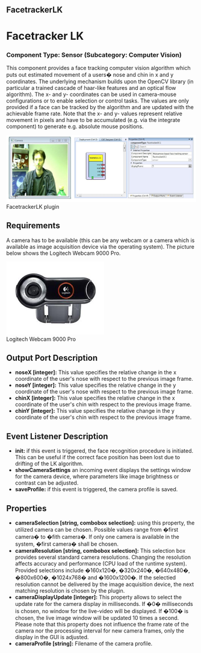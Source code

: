 ##

## FacetrackerLK

# Facetracker LK

### Component Type: Sensor (Subcategory: Computer Vision)

This component provides a face tracking computer vision algorithm which puts out estimated movement of a users� nose and chin in x and y coordinates. The underlying mechanism builds upon the OpenCV library (in particular a trained cascade of haar-like features and an optical flow algorithm). The x- and y- coordinates can be used in camera-mouse configurations or to enable selection or control tasks. The values are only provided if a face can be tracked by the algorithm and are updated with the achievable frame rate. Note that the x- and y- values represent relative movement in pixels and have to be accumulated (e.g. via the integrate component) to generate e.g. absolute mouse positions.

![Screenshot: FacetrackerLK plugin](./img/FacetrackerLK.jpg "Screenshot: FacetrackerLK plugin")  
FacetrackerLK plugin

## Requirements

A camera has to be available (this can be any webcam or a camera which is available as image acquisition device via the operating system). The picture below shows the Logitech Webcam 9000 Pro.

![Logitech Webcam 9000 Pro](./img/webcam.jpg "Logitech Webcam 9000 Pro")  
Logitech Webcam 9000 Pro

## Output Port Description

- **noseX \[integer\]:** This value specifies the relative change in the x coordinate of the user's nose with respect to the previous image frame.
- **noseY \[integer\]:** This value specifies the relative change in the y coordinate of the user's nose with respect to the previous image frame.
- **chinX \[integer\]:** This value specifies the relative change in the x coordinate of the user's chin with respect to the previous image frame.
- **chinY \[integer\]:** This value specifies the relative change in the y coordinate of the user's chin with respect to the previous image frame.

## Event Listener Description

- **init:** if this event is triggered, the face recognition procedure is initiated. This can be useful if the correct face position has been lost due to drifting of the LK algorithm.
- **showCameraSettings** an incoming event displays the settings window for the camera device, where parameters like image brightness or contrast can be adjusted.
- **saveProfile:** if this event is triggered, the camera profile is saved.

## Properties

- **cameraSelection \[string, combobox selection\]:** using this property, the utilized camera can be chosen. Possible values range from �first camera� to �fith camera�. If only one camera is available in the system, �first camera� shall be chosen.
- **cameraResolution \[string, combobox selection\]:** This selection box provides several standard camera resolutions. Changing the resolution affects accuracy and performance (CPU load of the runtime system). Provided selections include �160x120�, �320x240�, �640x480�, �800x600�, �1024x768� and �1600x1200�. If the selectied resolution cannot be delivered by the image acquisition device, the next matching resolution is chosen by the plugin.
- **cameraDisplayUpdate \[integer\]:** This property allows to select the update rate for the camera display in milliseconds. If �0� milliseconds is chosen, no window for the live-video will be displayed. If �100� is chosen, the live image window will be updated 10 times a second. Please note that this property does not influence the frame rate of the camera nor the processing interval for new camera frames, only the display in the GUI is adjusted.
- **cameraProfile \[string\]:** Filename of the camera profile.
